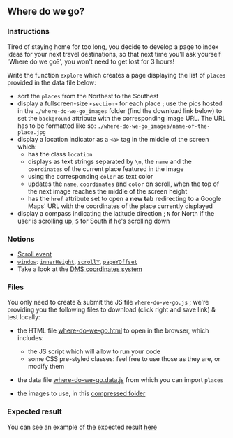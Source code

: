 ## Where do we go?

### Instructions

Tired of staying home for too long, you decide to develop a page to index ideas for your next travel destinations, so that next time you'll ask yourself 'Where do we go?', you won't need to get lost for 3 hours!

Write the function `explore` which creates a page displaying the list of `places` provided in the data file below:

- sort the `places` from the Northest to the Southest
- display a fullscreen-size `<section>` for each place ; use the pics hosted in the `./where-do-we-go_images` folder (find the download link below) to set the `background` attribute with the corresponding image URL. The URL has to be formatted like so: `./where-do-we-go_images/name-of-the-place.jpg`
- display a location indicator as a `<a>` tag in the middle of the screen which:
  - has the class `location`
  - displays as text strings separated by `\n`, the `name` and the `coordinates` of the current place featured in the image
  - using the corresponding `color` as text color
  - updates the `name`, `coordinates` and `color` on scroll, when the top of the next image reaches the middle of the screen height
  - has the `href` attribute set to open **a new tab** redirecting to a Google Maps' URL with the coordinates of the place currently displayed
- display a compass indicating the latitude direction ; `N` for North if the user is scrolling up, `S` for South if he's scrolling down

### Notions

- [Scroll event](https://developer.mozilla.org/en-US/docs/Web/API/Element/scroll_event)
- [`window`](https://developer.mozilla.org/en-US/docs/Web/API/Window): [`innerHeight`](https://developer.mozilla.org/en-US/docs/Web/API/Window/innerHeight), [`scrollY`](https://developer.mozilla.org/en-US/docs/Web/API/Window/scrollY), [`pageYOffset`](https://developer.mozilla.org/en-US/docs/Web/API/Window/pageYOffset)
- Take a look at the [DMS coordinates system](https://en.wikipedia.org/wiki/Decimal_degrees)

### Files

You only need to create & submit the JS file `where-do-we-go.js` ; we're providing you the following files to download (click right and save link) & test locally:

- the HTML file [where-do-we-go.html](/public/subjects/where-do-we-go/where-do-we-go.html) to open in the browser, which includes:

  - the JS script which will allow to run your code
  - some CSS pre-styled classes: feel free to use those as they are, or modify them

- the data file [where-do-we-go.data.js](/public/subjects/where-do-we-go/where-do-we-go.data.js) from which you can import `places`

- the images to use, in this [compressed folder](https://assets.01-edu.org/where-do-we-go_images.zip)

### Expected result

You can see an example of the expected result [here](https://youtu.be/BLxNi1WH6_0)
